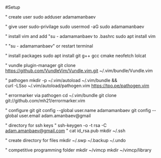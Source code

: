 #Setup

" create user
sudo adduser adamamanbaev 

" give user sudo-privilage
sudo usermod -aG sudo adamamanbaev

" install vim and add "su - adamamanbaev to .bashrc
sudo apt install vim

" "su - adamamanbaev" or restart terminal

" install packages
sudo apt install git g++ gcc cmake neofetch lolcat

" vundle plugin-manager
git clone https://github.com/VundleVim/Vundle.vim.git ~/.vim/bundle/Vundle.vim

" pathogen
mkdir -p ~/.vim/autoload ~/.vim/bundle && \
curl -LSso ~/.vim/autoload/pathogen.vim https://tpo.pe/pathogen.vim

" errormarker via pathogen
cd ~/.vim/bundle
git clone git://github.com/mh21/errormarker.vim

" configure git
git config --global user.name adamamanbaev
git config --global user.email adam.amanbaev@gmail

" directory for ssh keys 
" ssh-keygen -o -t rsa -C adam.amanbaev@gmail.com
" cat id_rsa.pub 
mkdir ~/.ssh

" create directory for files
mkdir ~/.swp ~/.backup ~/.undo

" competitive programming folder 
mkdir ~/vimcp 
mkdir ~/vimcp/library
